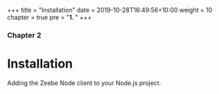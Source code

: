+++
title = "Installation"
date = 2019-10-28T16:49:56+10:00
weight = 10
chapter = true
pre = "<b>1. </b>"
+++

### Chapter 2

# Installation

Adding the Zeebe Node client to your Node.js project.

